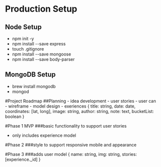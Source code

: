# Production Setup
## Node Setup
- npm init -y
- npm install --save express
- touch .gitignore
- npm install --save mongoose
- npm install --save body-parser

## MongoDB Setup
- brew install mongodb
- mongod

#Project Roadmap
    ##Planning
    - idea development
    - user stories
        - user can
    - wireframe
    - model design
        - exeriences
            {
            title: string,
            date: date,
            coordinates: [lat, long],
            image: string,
            author: string,
            note: text,
            bucketList: boolean
            }

#Phase 1 MVP
###basic functionality to support user stories
- only includes experience model

#Phase 2
###style to support responsive mobile and appearance

#Phase 3
###adds user model
    {
        name: string,
        img: string,
        stories: [experience._id]
    }
